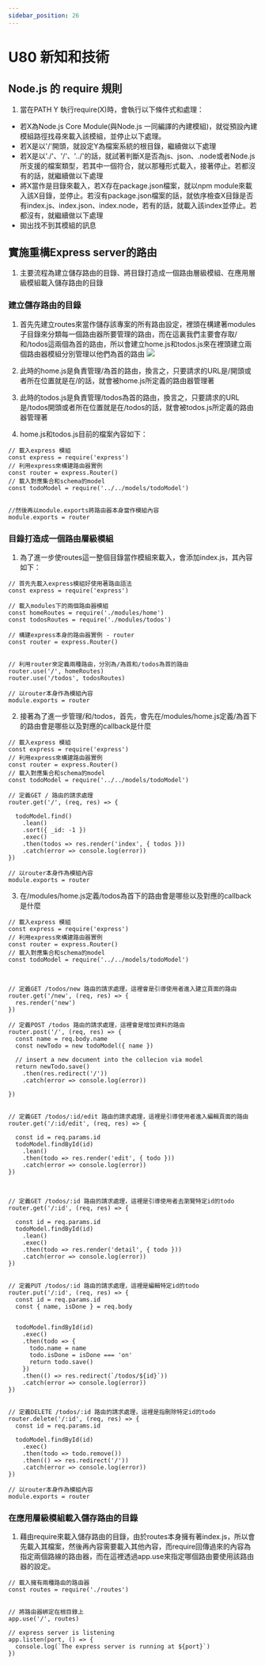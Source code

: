 ```yaml
---
sidebar_position: 26
---
```


# U80 新知和技術




## Node.js 的 require 規則
1. 當在PATH Y 執行require(X)時，會執行以下條件式和處理：
  - 若X為Node.js Core Module(與Node.js 一同編譯的內建模組)，就從預設內建模組路徑找尋來載入該模組，並停止以下處理。
  - 若X是以'/'開頭，就設定Y為檔案系統的根目錄，繼續做以下處理
  - 若X是以'./'、'/'、'../'的話，就試著判斷X是否為js、json、.node或者Node.js所支援的檔案類型，若其中一個符合，就以那種形式載入，接著停止。若都沒有的話，就繼續做以下處理
  - 將X當作是目錄來載入，若X存在package.json檔案，就以npm module來載入該X目錄，並停止。若沒有package.json檔案的話，就依序檢查X目錄是否有index.js、index.json、index.node，若有的話，就載入該index並停止。若都沒有，就繼續做以下處理
  - 拋出找不到其模組的訊息


## 實施重構Express server的路由
1. 主要流程為建立儲存路由的目錄、將目錄打造成一個路由層級模組、在應用層級模組載入儲存路由的目錄


### 建立儲存路由的目錄
1. 首先先建立routes來當作儲存該專案的所有路由設定，裡頭在構建著modules子目錄來分類每一個路由器所要管理的路由，而在這裏我們主要會存取/和/todos這兩個為首的路由，所以會建立home.js和todos.js來在裡頭建立兩個路由器模組分別管理以他們為首的路由
![](https://res.cloudinary.com/dqfxgtyoi/image/upload/v1638537144/blog/srello/TODO-LIST_vexybw.png)

2. 此時的home.js是負責管理/為首的路由，換言之，只要請求的URL是/開頭或者所在位置就是在/的話，就會被home.js所定義的路由器管理著

3. 此時的todos.js是負責管理/todos為首的路由，換言之，只要請求的URL是/todos開頭或者所在位置就是在/todos的話，就會被todos.js所定義的路由器管理著

4. home.js和todos.js目前的檔案內容如下： 

```
// 載入express 模組
const express = require('express')
// 利用express來構建路由器實例
const router = express.Router()
// 載入對應集合和schema的model
const todoModel = require('../../models/todoModel')


//然後再以module.exports將路由器本身當作模組內容
module.exports = router
```

### 目錄打造成一個路由層級模組
1. 為了進一步使routes這一整個目錄當作模組來載入，會添加index.js，其內容如下：
```
// 首先先載入express模組好使用著路由語法
const express = require('express')

// 載入modules下的兩個路由器模組
const homeRoutes = require('./modules/home')
const todosRoutes = require('./modules/todos')

// 構建express本身的路由器實例 - router
const router = express.Router()


// 利用router來定義兩種路由，分別為/為首和/todos為首的路由
router.use('/', homeRoutes)
router.use('/todos', todosRoutes)

// 以router本身作為模組內容
module.exports = router
```


2. 接著為了進一步管理/和/todos，首先，會先在/modules/home.js定義/為首下的路由會是哪些以及對應的callback是什麼

```
// 載入express 模組
const express = require('express')
// 利用express來構建路由器實例
const router = express.Router()
// 載入對應集合和schema的model
const todoModel = require('../../models/todoModel')

// 定義GET / 路由的請求處理
router.get('/', (req, res) => {

  todoModel.find()
    .lean()
    .sort({ _id: -1 })
    .exec()
    .then(todos => res.render('index', { todos }))
    .catch(error => console.log(error))
})

// 以router本身作為模組內容
module.exports = router
```

3. 在/modules/home.js定義/todos為首下的路由會是哪些以及對應的callback是什麼

```
// 載入express 模組
const express = require('express')
// 利用express來構建路由器實例
const router = express.Router()
// 載入對應集合和schema的model
const todoModel = require('../../models/todoModel')



// 定義GET /todos/new 路由的請求處理，這裡會是引導使用者進入建立頁面的路由
router.get('/new', (req, res) => {
  res.render('new')
})

// 定義POST /todos 路由的請求處理，這裡會是增加資料的路由
router.post('/', (req, res) => {
  const name = req.body.name
  const newTodo = new todoModel({ name })

  // insert a new document into the collecion via model
  return newTodo.save()
    .then(res.redirect('/'))
    .catch(error => console.log(error))

})


// 定義GET /todos/:id/edit 路由的請求處理，這裡是引導使用者進入編輯頁面的路由
router.get('/:id/edit', (req, res) => {

  const id = req.params.id
  todoModel.findById(id)
    .lean()
    .then(todo => res.render('edit', { todo }))
    .catch(error => console.log(error))
})



// 定義GET /todos/:id 路由的請求處理，這裡是引導使用者去瀏覽特定id的todo
router.get('/:id', (req, res) => {

  const id = req.params.id
  todoModel.findById(id)
    .lean()
    .exec()
    .then(todo => res.render('detail', { todo }))
    .catch(error => console.log(error))
})


// 定義PUT /todos/:id 路由的請求處理，這裡是編輯特定id的todo
router.put('/:id', (req, res) => {
  const id = req.params.id
  const { name, isDone } = req.body


  todoModel.findById(id)
    .exec()
    .then(todo => {
      todo.name = name
      todo.isDone = isDone === 'on'
      return todo.save()
    })
    .then(() => res.redirect(`/todos/${id}`))
    .catch(error => console.log(error))
})


// 定義DELETE /todos/:id 路由的請求處理，這裡是指刪除特定id的todo
router.delete('/:id', (req, res) => {
  const id = req.params.id

  todoModel.findById(id)
    .exec()
    .then(todo => todo.remove())
    .then(() => res.redirect('/'))
    .catch(error => console.log(error))
})

// 以router本身作為模組內容
module.exports = router
```

### 在應用層級模組載入儲存路由的目錄
1. 藉由require來載入儲存路由的目錄，由於routes本身擁有著index.js，所以會先載入其檔案，然後再內容需要載入其他內容，而require回傳過來的內容為指定兩個路線的路由器，而在這裡透過app.use來指定哪個路由要使用該路由器的設定。
```
// 載入擁有兩種路由的路由器
const routes = require('./routes')


// 將路由器綁定在根目錄上
app.use('/', routes)

// express server is listening
app.listen(port, () => {
  console.log(`The express server is running at ${port}`)
})
```